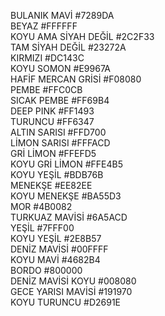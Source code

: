 BULANIK MAVİ	        #7289DA<br>
BEYAZ	                #FFFFFF<br>
KOYU AMA SİYAH DEĞİL	#2C2F33<br>
TAM SİYAH DEĞİL   	#23272A<br>
KIRMIZI          	#DC143C<br>
KOYU SOMON       	#E9967A<br>
HAFİF MERCAN GRİSİ	#F08080<br>
PEMBE            	#FFC0CB<br>
SICAK PEMBE      	#FF69B4<br>
DEEP PINK       	#FF1493<br>
TURUNCU          	#FF6347<br>
ALTIN SARISI     	#FFD700<br>
LİMON SARISI    	#FFFACD<br>
GRİ LİMON       	#FFEFD5<br>
KOYU GRİ LİMON    	#FFE4B5<br>
KOYU YEŞİL      	#BDB76B<br>
MENEKŞE         	#EE82EE<br>
KOYU MENEKŞE     	#BA55D3<br>
MOR             	#4B0082<br>
TURKUAZ MAVİSİ    	#6A5ACD<br>
YEŞİL           	#7FFF00<br>
KOYU YEŞİL       	#2E8B57<br>
DENİZ MAVİSİ     	#00FFFF<br>
KOYU MAVİ       	#4682B4<br>
BORDO            	#800000<br>
DENİZ MAVİSİ KOYU	#008080<br>
GECE YARISI MAVİSİ	#191970<br>
KOYU TURUNCU	        #D2691E<br>
